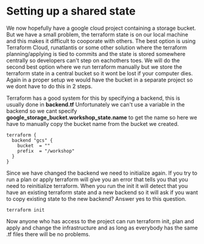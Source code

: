# Setting up a shared state

We now hopefully have a google cloud project containing a storage bucket. But we have a small problem, the terraform state is on our local machine and this makes it difficult to cooporate with others. The best option is using Terraform Cloud, runatlantis or some other solution where the terraform planning/applying is tied to commits and the state is stored somewhere centrally so developers can't step on eachothers toes. We will do the second best option where we run terraform manually but we store the terraform state in a central bucket so it wont be lost if your computer dies. Again in a proper setup we would have the bucket in a separate project so we dont have to do this in 2 steps.

Terraform has a good system for this by specifying a backend, this is usually done in **backend.tf**
Unfortunately we can't use a variable in the backend so we cant specify **google_storage_bucket.workshop_state.name** to get the name so here we have to manually copy the bucket name from the bucket we created.
```
terraform {
  backend "gcs" {
    bucket  = ""
    prefix  = "/workshop"
  }
}
```

Since we have changed the backend we need to initialize again. If you try to run a plan or apply terraform will give you an error that tells you that you need to reinitialize terraform.
When you run the init it will detect that you have an existing terraform state and a new backend so it will ask if you want to copy existing state to the new backend? Answer yes to this question.
```
terraform init
```

Now anyone who has access to the project can run terraform init, plan and apply and change the infrastructure and as long as everybody has the same .tf files there will be no problems.